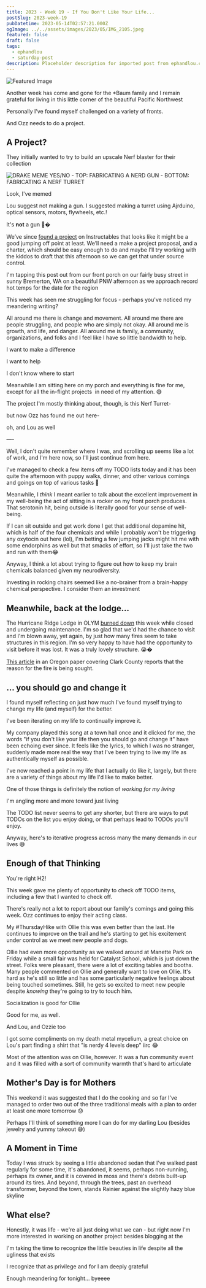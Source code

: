 ```yaml
---
title: 2023 - Week 19 - If You Don't Like Your Life...
postSlug: 2023-week-19
pubDatetime: 2023-05-14T02:57:21.000Z
ogImage: ../../assets/images/2023/05/IMG_2105.jpeg
featured: false
draft: false
tags:
  - ephandlou
  - saturday-post
description: Placeholder description for imported post from ephandlou.com
---
```


![Featured Image](../../assets/images/2023/05/IMG_2105.jpeg)

Another week has come and gone for the \*Baum family and I remain grateful for living in this little corner of the beautiful Pacific Northwest

Personally I’ve found myself challenged on a variety of fronts.

And Ozz needs to do a project.

## A Project?

They initially wanted to try to build an upscale Nerf blaster for their collection

![DRAKE MEME YES/NO - TOP: FABRICATING A NERD GUN - BOTTOM: FABRICATING A NERF TURRET](../../assets/images/2023/05/image.png)

Look, I've memed

Lou suggest not making a gun. I suggested making a turret using Ajrduino, optical sensors, motors, flywheels, etc.!

It's **not** a gun 🤷�

We’ve since [found a project](https://www.instructables.com/Arduino-NERF-Ball-Wireless-FPV-Sentry-Turret/) on Instructables that looks like it might be a good jumping off point at least. We’ll need a make a project proposal, and a charter, which should be easy enough to do and maybe I’ll try working with the kiddos to draft that this afternoon so we can get that under source control.

I'm tapping this post out from our front porch on our fairly busy street in sunny Bremerton, WA on a beautiful PNW afternoon as we approach record hot temps for the date for the region

This week has seen me struggling for focus - perhaps you've noticed my meandering writing?

All around me there is change and movement. All around me there are people struggling, and people who are simply not okay. All around me is growth, and life, and danger. All around me is family, a community, organizations, and folks and I feel like I have so little bandwidth to help.

I want to make a difference

I want to help

I don't know where to start

Meanwhile I am sitting here on my porch and everything is fine for me, except for all the in-flight projects  in need of my attention. 😅

The project I'm mostly thinking about, though, is this Nerf Turret-

but now Ozz has found me out here-

oh, and Lou as well

—-

Well, I don't quite remember where I was, and scrolling up seems like a lot of work, and I'm here now, so I'll just continue from here.

I've managed to check a few items off my TODO lists today and it has been quite the afternoon with puppy walks, dinner, and other various comings and goings on top of various tasks 💪

Meanwhile, I _think_ I meant earlier to talk about the excellent improvement in my well-being the act of sitting in a rocker on my front porch produces. That serotonin hit, being outside is literally good for your sense of well-being.

If I can sit outside and get work done I get that additional dopamine hit, which is half of the four chemicals and while I probably won't be triggering any oxytocin out here (lol), I'm betting a few jumping jacks might hit me with some endorphins as well but that smacks of effort, so I'll just take the two and run with them😂

Anyway, I think a lot about trying to figure out how to keep my brain chemicals balanced given my neurodiversity.

Investing in rocking chairs seemed like a no-brainer from a brain-happy chemical perspective. I consider them an investment

## Meanwhile, back at the lodge...

The Hurricane Ridge Lodge in OLYM [burned down](https://www.nps.gov/olym/learn/news/hurricane-ridge-day-lodge-fire-2023-05-07.htm) this week while closed and undergoing maintenance. I'm so glad that we'd had the chance to visit and I'm blown away, yet again, by just how many fires seem to take structures in this region. I'm so very happy to have had the opportunity to visit before it was lost. It was a truly lovely structure. 😭�

[This article](https://www.columbian.com/news/2023/may/12/cause-of-fire-that-burned-hurricane-ridge-day-lodge-sought/) in an Oregon paper covering Clark County reports that the reason for the fire is being sought.

## ... you should go and change it

I found myself reflecting on just how much I've found myself trying to change my life (and myself) for the better.

I've been iterating on my life to continually improve it.

My company played this song at a town hall once and it clicked for me, the words "if you don't like your life then you should go and change it" have been echoing ever since. It feels like the lyrics, to which I was no stranger, suddenly made more real the way that I've been trying to live my life as authentically myself as possible.

I've now reached a point in my life that I actually do like it, largely, but there are a variety of things about my life I'd like to make better.

One of those things is definitely the notion of _working for my living_

I'm angling more and more toward just living

The TODO list never seems to get any shorter, but there are ways to put TODOs on the list you enjoy doing, or that perhaps lead to TODOs you'll enjoy.

Anyway, here's to iterative progress across many the many demands in our lives 😅

## Enough of that Thinking

You're right H2!

This week gave me plenty of opportunity to check off TODO items, including a few that I wanted to check off.

There's really not a lot to report about our family's comings and going this week. Ozz continues to enjoy their acting class.

My #ThursdayHike with Ollie this was even better than the last. He continues to improve on the trail and he's starting to get his excitement under control as we meet new people and dogs.

Ollie had even more opportunity as we walked around at Manette Park on Friday while a small fair was held for Catalyst School, which is just down the street. Folks were pleasant, there were a lot of exciting tables and booths. Many people commented on Ollie and generally want to love on Ollie. It's hard as he's still so little and has some particularly negative feelings about being touched sometimes. Still, he gets so excited to meet new people despite _knowing_ they're going to try to touch him.

Socialization is good for Ollie

Good for me, as well.

And Lou, and Ozzie too

I got some compliments on my death metal mycelium, a great choice on Lou's part finding a shirt that "is nerdy 4 levels deep" iirc 😂

Most of the attention was on Ollie, however. It was a fun community event and it was filled with a sort of community warmth that's hard to articulate

## Mother's Day is for Mothers

This weekend it was suggested that I do the cooking and so far I've managed to order two out of the three traditional meals with a plan to order at least one more tomorrow 😓

Perhaps I'll think of something more I can do for my darling Lou (besides jewelry and yummy takeout 😅)

## A Moment in Time

Today I was struck by seeing a little abandoned sedan that I've walked past regularly for some time, it's abandoned, it seems, perhaps non-running, perhaps its owner, and it is covered in moss and there's debris built-up around its tires. And beyond, through the trees, past an overhead transformer, beyond the town, stands Rainier against the slightly hazy blue skyline

## What else?

Honestly, it was life - we're all just doing what we can - but right now I'm more interested in working on another project besides blogging at the

I'm taking the time to recognize the little beauties in life despite all the ugliness that exists

I recognize that as privilege and for I am deeply grateful

Enough meandering for tonight... byeeee
